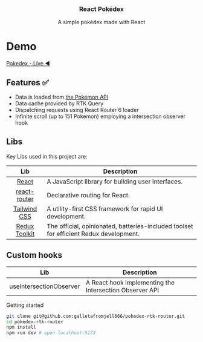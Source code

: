 <p align="center">
  <h3 align="center">
React Pokédex
  </h3>
  <p align="center">
  A simple pokédex made with React 
    <br />

# Demo

[Pokedex - Live ◀️](giopokedeex.netlify.app)

## Features ✅

- Data is loaded from [the Pokémon API](https://pokeapi.co/)
- Data cache provided by RTK Query
- Dispatching requests using React Router 6 loader 
- Infinite scroll (up to 151 Pokemon) employing a intersection observer hook


## Libs
Key Libs used in this project are:

| Lib             | Description   |
| :-------------:|--------------|
| [React](http://facebook.github.io/react/index.html) | A JavaScript library for building user interfaces. |
| [react-router](https://github.com/remix-run/react-router) | Declarative routing for React. |
| [Tailwind CSS](https://github.com/tailwindlabs/tailwindcss) | A utility-first CSS framework for rapid UI development.  |
| [Redux Toolkit](https://github.com/reduxjs/redux-toolkit) | The official, opinionated, batteries-included toolset for efficient Redux development. |

## Custom hooks
 Lib             | Description   |
| :-------------:|--------------|
| useIntersectionObserver| A React hook implementing the Intersection Observer API |
    
Getting started

```sh
git clone git@github.com:galletafromjell666/pokedex-rtk-router.git
cd pokedex-rtk-router
npm install
npm run dev # open localhost:5173
```